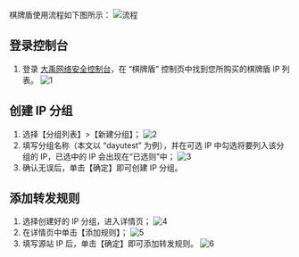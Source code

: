 棋牌盾使用流程如下图所示：
![流程](https://main.qcloudimg.com/raw/2538aa015648db163e083f6a736efd4a.png)
## 登录控制台
1. 登录 [大禹网络安全控制台](https://console.cloud.tencent.com/dayu/shield)，在 “棋牌盾” 控制页中找到您所购买的棋牌盾 IP 列表。
 ![1](https://main.qcloudimg.com/raw/656b58b4a1b8f5255fbe6d7c5677a7ad.png)

## 创建 IP 分组
1. 选择【分组列表】>【新建分组】；
 ![2](https://main.qcloudimg.com/raw/e533b6490430e76533c81347d9138f8b.png)
2. 填写分组名称（本文以	“dayutest” 为例），并在可选 IP 中勾选将要列入该分组的 IP，已选中的 IP 会出现在“已选则”中；
 ![3](https://main.qcloudimg.com/raw/45a5ee38af1deaf30d06417c894dabfe.png)
3. 确认无误后，单击【确定】即可创建 IP 分组。

## 添加转发规则
1. 选择创建好的 IP 分组，进入详情页；
 ![4](https://main.qcloudimg.com/raw/e89b044524ba97bc14b205b3c8612703.png)
2. 在详情页中单击【添加规则】；
 ![5](https://main.qcloudimg.com/raw/61843c5af5f1a711da905501094a2179.png)
3. 填写源站 IP 后，单击【确定】即可添加转发规则。
 ![6](https://main.qcloudimg.com/raw/6184972605ea5bb2b3f081ca8be75093.png)